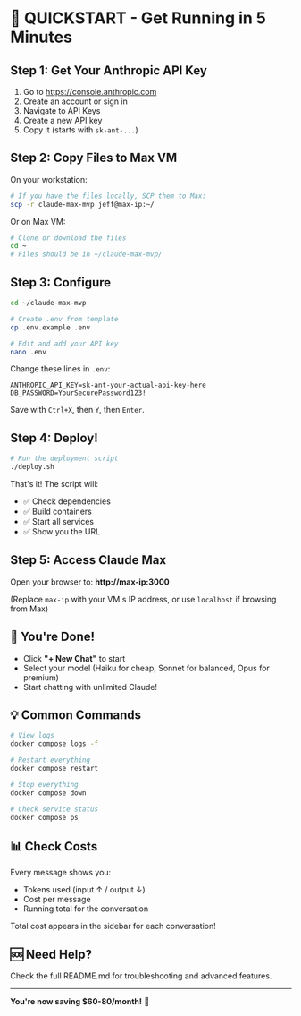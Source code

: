 # 🚀 QUICKSTART - Get Running in 5 Minutes

## Step 1: Get Your Anthropic API Key

1. Go to https://console.anthropic.com
2. Create an account or sign in
3. Navigate to API Keys
4. Create a new API key
5. Copy it (starts with `sk-ant-...`)

## Step 2: Copy Files to Max VM

On your workstation:
```bash
# If you have the files locally, SCP them to Max:
scp -r claude-max-mvp jeff@max-ip:~/
```

Or on Max VM:
```bash
# Clone or download the files
cd ~
# Files should be in ~/claude-max-mvp/
```

## Step 3: Configure

```bash
cd ~/claude-max-mvp

# Create .env from template
cp .env.example .env

# Edit and add your API key
nano .env
```

Change these lines in `.env`:
```
ANTHROPIC_API_KEY=sk-ant-your-actual-api-key-here
DB_PASSWORD=YourSecurePassword123!
```

Save with `Ctrl+X`, then `Y`, then `Enter`.

## Step 4: Deploy!

```bash
# Run the deployment script
./deploy.sh
```

That's it! The script will:
- ✅ Check dependencies
- ✅ Build containers
- ✅ Start all services
- ✅ Show you the URL

## Step 5: Access Claude Max

Open your browser to: **http://max-ip:3000**

(Replace `max-ip` with your VM's IP address, or use `localhost` if browsing from Max)

## 🎉 You're Done!

- Click **"+ New Chat"** to start
- Select your model (Haiku for cheap, Sonnet for balanced, Opus for premium)
- Start chatting with unlimited Claude!

## 💡 Common Commands

```bash
# View logs
docker compose logs -f

# Restart everything
docker compose restart

# Stop everything
docker compose down

# Check service status
docker compose ps
```

## 📊 Check Costs

Every message shows you:
- Tokens used (input ↑ / output ↓)
- Cost per message
- Running total for the conversation

Total cost appears in the sidebar for each conversation!

## 🆘 Need Help?

Check the full README.md for troubleshooting and advanced features.

---

**You're now saving $60-80/month!** 🎊
